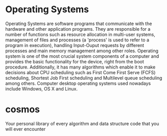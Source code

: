 # Operating Systems
Operating Systems are software programs that communicate with the hardware and other application programs. They are responsible for a number of functions such as resource allocation in multi-user systems, management of files and processes (a 'process' is used to refer to a program in execution), handling Input-Ouput requests by different processes and main memory management among other roles. Operating system is one of the most crucial system components of a computer and provides the basic functionality for the device, right from the boot procedure. Additionally, it has many algorithms which enable it to make decisions about CPU scheduling such as First Come First Serve (FCFS) scheduling, Shortest Job First scheduling and Multilevel queue scheduling among others.
Computer desktop operating systems used nowadays include Windows, OS X and Linux. 
# cosmos
Your personal library of every algorithm and data structure code that you will ever encounter
